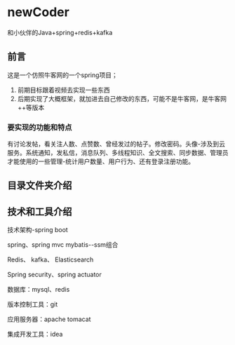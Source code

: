 # newCoder
和小伙伴的Java+spring+redis+kafka 

## 前言

这是一个仿照牛客网的一个spring项目；

1. 前期目标跟着视频去实现一些东西
2. 后期实现了大概框架，就加进去自己修改的东西，可能不是牛客网，是牛客网++等版本

### 要实现的功能和特点

有讨论发帖，看关注人数、点赞数、曾经发过的帖子。修改密码。头像-涉及到云服务。系统通知，发私信，消息队列、多线程知识、全文搜索、同步数据、管理员才能使用的一些管理-统计用户数量、用户行为、还有登录注册功能。



## 目录文件夹介绍



## 技术和工具介绍

技术架构-spring boot

spring、spring mvc mybatis--ssm组合

Redis、 kafka、 Elasticsearch

Spring security、spring actuator

数据库：mysql、redis

版本控制工具：git

应用服务器：apache tomacat

集成开发工具：idea